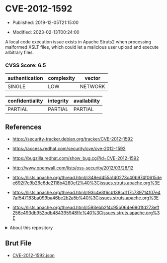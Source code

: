 # CVE-2012-1592

- Published: 2019-12-05T21:15:00

- Modified: 2023-02-13T00:24:00

A local code execution issue exists in Apache Struts2 when processing malformed XSLT files, which could let a malicious user upload and execute arbitrary files.

### CVSS Score: **6.5**

| authentication | complexity | vector |
| --- | --- | --- |
| SINGLE | LOW | NETWORK |

| confidentiality | integrity | availability |
| --- | --- | --- |
| PARTIAL | PARTIAL | PARTIAL |

## References

* https://security-tracker.debian.org/tracker/CVE-2012-1592

* https://access.redhat.com/security/cve/cve-2012-1592

* https://bugzilla.redhat.com/show_bug.cgi?id=CVE-2012-1592

* http://www.openwall.com/lists/oss-security/2012/03/28/12

* https://lists.apache.org/thread.html/r348ed455a140273c40b974f0615dee692f7c9b26c6de2118b4280ef2%40%3Cissues.struts.apache.org%3E

* https://lists.apache.org/thread.html/r93c4e3f6cb138cd117c739714f07e47af547183ba099ba46be2b2a5b%40%3Cissues.struts.apache.org%3E

* https://lists.apache.org/thread.html/r593ebb2f4c95b064e6901fd273eff256c493db952bdb484395948ffc%40%3Cissues.struts.apache.org%3E

<details>
<summary>About this repository</summary> 

  This repository is part of the project [Live Hack CVE](https://github.com/Live-Hack-CVE). Main website can be found [www.live-hack.org](https://www.live-hack.org) 
  
  Made by [Sn0wAlice](https://github.com/Sn0wAlice) for the people that care about security and need to have a feed of the latest CVEs. Hope you enjoy it, don't forget to star the repo and follow me on [Twitter](https://twitter.com/Sn0wAlice) and [Github](https://github.com/Sn0wAlice). And that is my [personnal website](https://www.alice-snow.me/)

  - [Home Page](https://github.com/Live-Hack-CVE)
  - [Framework](https://github.com/Live-Hack-CVE/cve-framework)
  - [CVE database](https://github.com/Live-Hack-CVE/full_database)
  - [Changelog](https://github.com/Live-Hack-CVE/Changelog)
</details>

## Brut File

* [CVE-2012-1592.json](https://raw.githubusercontent.com/Live-Hack-CVE/full_database/main/cves/2012/CVE-2012-1592.json)

